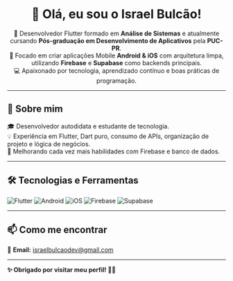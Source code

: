 <h1 align="center">👋 Olá, eu sou o Israel Bulcão!</h1>

<p align="center">
  🚀 Desenvolvedor Flutter formado em <strong>Análise de Sistemas</strong> e atualmente cursando <strong>Pós-graduação em Desenvolvimento de Aplicativos</strong> pela <strong>PUC-PR</strong>.<br>
  📱 Focado em criar aplicações Mobile <strong>Android & iOS</strong> com arquitetura limpa, utilizando <strong>Firebase</strong> e <strong>Supabase</strong> como backends principais.<br>
  💻 Apaixonado por tecnologia, aprendizado contínuo e boas práticas de programação.<br>
</p>


---

## 🚀 **Sobre mim**

🎓 Desenvolvedor autodidata e estudante de tecnologia.  
💡 Experiência em Flutter, Dart puro, consumo de APIs, organização de projeto e lógica de negócios.  
🌱 Melhorando cada vez mais habilidades com Firebase e banco de dados.

---

## 🛠️ **Tecnologias e Ferramentas**

![Flutter](https://img.shields.io/badge/Flutter-02569B?style=for-the-badge&logo=flutter&logoColor=white)
![Android](https://img.shields.io/badge/Android-3DDC84?style=for-the-badge&logo=android&logoColor=white)
![iOS](https://img.shields.io/badge/iOS-000000?style=for-the-badge&logo=apple&logoColor=white)
![Firebase](https://img.shields.io/badge/Firebase-FFCA28?style=for-the-badge&logo=firebase&logoColor=black)
![Supabase](https://img.shields.io/badge/Supabase-3FCF8E?style=for-the-badge&logo=supabase&logoColor=white)



---

## 📫 **Como me encontrar**
📧 **Email:** israelbulcaodev@gmail.com 

---

**✨ Obrigado por visitar meu perfil! 🚀✨**
